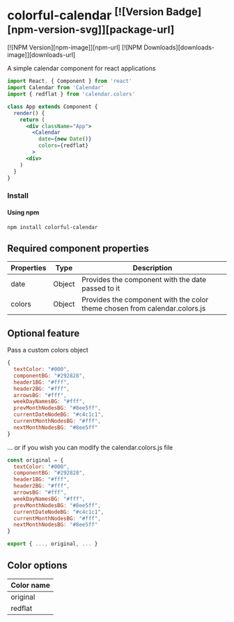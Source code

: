 # colorful-calendar <sup>[![Version Badge][npm-version-svg]][package-url]</sup>

[![NPM Version][npm-image]][npm-url]
[![NPM Downloads][downloads-image]][downloads-url]

A simple calendar component for react applications

```jsx
import React, { Component } from 'react'
import Calendar from 'Calendar'
import { redflat } from 'calendar.colors'

class App extends Component {
  render() {
    return (
      <div className="App">
        <Calendar
          date={new Date()}
          colors={redflat}
        >
      <div>
    )
  }
}
```

### Install

#### Using npm

```
npm install colorful-calendar
```

## Required component properties

Properties | Type | Description
------------ | ------------- | -------------
date | Object | Provides the component with the date passed to it
colors | Object | Provides the component with the color theme chosen from calendar.colors.js

## Optional feature
Pass a custom colors object

```js
{
  textColor: "#000",
  componentBG: "#292828",
  header1BG: "#fff",
  header2BG: "#fff",
  arrowsBG: "#fff",
  weekDayNamesBG: "#fff",
  prevMonthNodesBG: "#8ee5ff",
  currentDateNodeBG: "#c4c1c1",
  currentMonthNodesBG: "#fff",
  nextMonthNodesBG: "#8ee5ff"
}
```
... or if you wish you can modify the calendar.colors.js file

```js
const original = {
  textColor: "#000",
  componentBG: "#292828",
  header1BG: "#fff",
  header2BG: "#fff",
  arrowsBG: "#fff",
  weekDayNamesBG: "#fff",
  prevMonthNodesBG: "#8ee5ff",
  currentDateNodeBG: "#c4c1c1",
  currentMonthNodesBG: "#fff",
  nextMonthNodesBG: "#8ee5ff"
}

export { ..., original, ... }
```

## Color options

Color name |
---------- |
| original
| redflat


